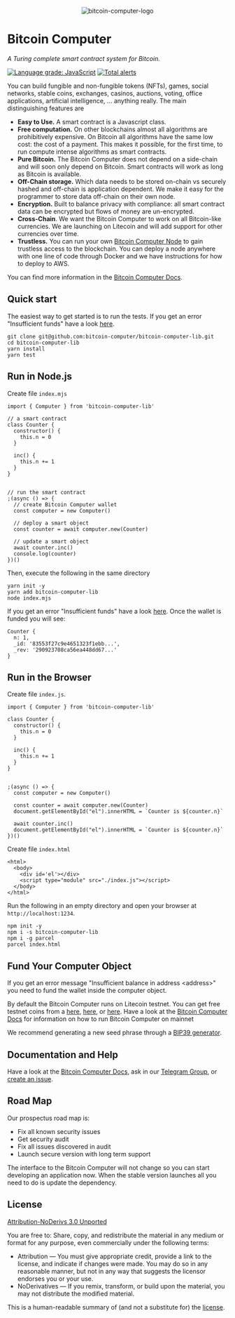 <p align="center">
  <img src="https://i.ibb.co/rMnRhvQ/logo-black-white-transparent-small.png" alt="bitcoin-computer-logo" border="0"/>
</p>

# Bitcoin Computer

*A Turing complete smart contract system for Bitcoin.*

[![Language grade: JavaScript](https://img.shields.io/lgtm/grade/javascript/g/bitcoin-computer/bitcoin-computer-lib.svg?logo=lgtm&logoWidth=18)](https://lgtm.com/projects/g/bitcoin-computer/bitcoin-computer-lib/context:javascript) [![Total alerts](https://img.shields.io/lgtm/alerts/g/bitcoin-computer/bitcoin-computer-lib.svg?logo=lgtm&logoWidth=18)](https://lgtm.com/projects/g/bitcoin-computer/bitcoin-computer-lib/alerts/)

You can build fungible and non-fungible tokens (NFTs), games, social networks, stable coins, exchanges, casinos, auctions, voting, office applications, artificial intelligence, ... anything really. The main distinguishing features are

* **Easy to Use.** A smart contract is a Javascript class.
* **Free computation.** On other blockchains almost all algorithms are prohibitively expensive. On Bitcoin all algorithms have the same low cost: the cost of a payment. This makes it possible, for the first time, to run compute intense algorithms as smart contracts.
* **Pure Bitcoin.** The Bitcoin Computer does not depend on a side-chain and will soon only depend on Bitcoin. Smart contracts will work as long as Bitcoin is available.
* **Off-Chain storage.** Which data needs to be stored on-chain vs securely hashed and off-chain is application dependent. We make it easy for the programmer to store data off-chain on their own node.
* **Encryption.** Built to balance privacy with compliance: all smart contract data can be encrypted but flows of money are un-encrypted.
* **Cross-Chain**. We want the Bitcoin Computer to work on all Bitcoin-like currencies. We are launching on Litecoin and will add support for other currencies over time.
* **Trustless.** You can run your own [Bitcoin Computer Node](https://github.com/bitcoin-computer/bitcoin-computer-node) to gain trustless access to the blockchain. You can deploy a node anywhere with one line of code through Docker and we have instructions for how to deploy to AWS.

You can find more information in the [Bitcoin Computer Docs](https://docs.bitcoincomputer.io/).

## Quick start

The easiest way to get started is to run the tests. If you get an error "Insufficient funds" have a look [here](#fund-your-computer-object).

````
git clone git@github.com:bitcoin-computer/bitcoin-computer-lib.git
cd bitcoin-computer-lib
yarn install
yarn test
````

## Run in Node.js

Create file ``index.mjs``

```
import { Computer } from 'bitcoin-computer-lib'

// a smart contract
class Counter {
  constructor() {
    this.n = 0
  }

  inc() {
    this.n += 1
  }
}


// run the smart contract
;(async () => {
  // create Bitcoin Computer wallet
  const computer = new Computer()

  // deploy a smart object
  const counter = await computer.new(Counter)

  // update a smart object
  await counter.inc()
  console.log(counter)
})()
```

Then, execute the following in the same directory
````
yarn init -y
yarn add bitcoin-computer-lib
node index.mjs
````


If you get an error "Insufficient funds" have a look [here](#fund-your-computer-object). Once the wallet is funded you will see:

```
Counter {
  n: 1,
  _id: '83553f27c9e4651323f1ebb...',
  _rev: '290923708ca56ea448dd67...'
}
```

## Run in the Browser

Create file ``index.js``.

```
import { Computer } from 'bitcoin-computer-lib'

class Counter {
  constructor() {
    this.n = 0
  }

  inc() {
    this.n += 1
  }
}


;(async () => {
  const computer = new Computer()

  const counter = await computer.new(Counter)
  document.getElementById("el").innerHTML = `Counter is ${counter.n}`

  await counter.inc()
  document.getElementById("el").innerHTML = `Counter is ${counter.n}`
})()
```

Create file ``index.html``

```
<html>
  <body>
    <div id='el'></div>
    <script type="module" src="./index.js"></script>
  </body>
</html>
```

Run the following in an empty directory and open your browser at `http://localhost:1234`.

```
npm init -y
npm i -s bitcoin-computer-lib
npm i -g parcel
parcel index.html
```

## Fund Your Computer Object

If you get an error message "Insufficient balance in address \<address\>" you need to fund the wallet inside the computer object.

By default the Bitcoin Computer runs on Litecoin testnet. You can get free testnet coins from a [here](https://kuttler.eu/en/bitcoin/ltc/faucet/), [here](https://testnet-faucet.com/ltc-testnet/), or
[here](https://testnet.help/en/ltcfaucet/testnet). Have a look at the [Bitcoin Computer Docs](https://bitcoin-computer.gitbook.io/docs/) for information
on how to run Bitcoin Computer on mainnet


We recommend generating a new seed phrase through a [BIP39 generator](https://iancoleman.io/bip39/).


## Documentation and Help

Have a look at the [Bitcoin Computer Docs](https://bitcoin-computer.gitbook.io/docs/), ask in our [Telegram Group](https://t.me/joinchat/FMrjOUWRuUkNuIt7zJL8tg),  or [create an issue](https://github.com/bitcoin-computer/computer/issues).

## Road Map

Our prospectus road map is:

* Fix all known security issues
* Get security audit
* Fix all issues discovered in audit
* Launch secure version with long term support

The interface to the Bitcoin Computer will not change so you can start developing an application now. When the stable version launches all you need to do is update the dependency.

## License

[Attribution-NoDerivs 3.0 Unported](https://creativecommons.org/licenses/by-nd/3.0/)

You are free to: Share, copy, and redistribute the material in any medium or format
for any purpose, even commercially under the following terms:

* Attribution — You must give appropriate credit, provide a link to the license, and indicate if changes were made. You may do so in any reasonable manner, but not in any way that suggests the licensor endorses you or your use.
* NoDerivatives — If you remix, transform, or build upon the material, you may not distribute the modified material.

This is a human-readable summary of (and not a substitute for) the [license](https://creativecommons.org/licenses/by-nd/3.0/legalcode).
